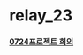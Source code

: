 # relay_23

#### [0724프로젝트 회의](https://github.com/boostcamp-2020/relay_23/blob/master/latte_is_horse.md)

